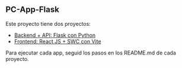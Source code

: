 ## PC-App-Flask

Este proyecto tiene dos proyectos:
- [Backend + API: Flask con Python](/flask-app/)
- [Frontend: React JS + SWC con Vite](/pc-app/)

Para ejecutar cada app, seguid los pasos en los README.md de cada proyecto.